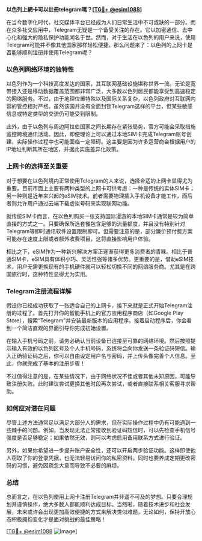 **以色列上網卡可以註冊telegram嗎？[[TG💪+ @esim1088](https://t.me/s/esim1088)]**

在当今数字化时代，社交媒体平台已经成为人们日常生活中不可或缺的一部分。而在众多社交应用中，Telegram无疑是一个备受关注的存在。它以加密通信、去中心化和强大的隐私保护功能闻名于世。然而，对于生活在以色列的用户来说，使用Telegram可能并不像其他国家那样轻松便捷。那么问题来了：以色列的上网卡是否能够顺利注册并使用Telegram呢？

### 以色列网络环境的独特性

以色列作为一个科技高度发达的国家，其互联网基础设施堪称世界一流。无论是宽带接入还是移动数据覆盖范围都非常广泛，大多数以色列居民都能享受到高速稳定的网络服务。不过，由于地理位置特殊以及国际关系复杂，以色列政府对互联网内容的管控相对严格。虽然该国并没有全面封锁Telegram这样的平台，但某些敏感信息或特定类型的交流仍可能受到限制。

此外，由于以色列与周边阿拉伯国家之间长期存在紧张局势，官方可能会采取措施监控跨境通讯活动。因此，即便理论上可以通过本地SIM卡完成Telegram账号创建，实际操作过程中也可能面临一定障碍。这主要是因为许多运营商会根据用户的IP地址判断其所在地区，并据此实施差异化政策。

### 上网卡的选择至关重要

对于想要在以色列境内正常使用Telegram的人来说，选择合适的上网卡显得尤为重要。目前市面上主要有两种类型的上网卡可供考虑：一种是传统的实体SIM卡；另一种则是近年来兴起的eSIM技术。前者需要物理插入手机设备才能工作，而后者则允许用户通过云端下载虚拟号码来实现联网功能。

就传统SIM卡而言，在以色列购买一张支持国际漫游的本地SIM卡通常是较为简单直接的方式之一。只要确保所选套餐包含足够的流量额度，并且没有特别针对Telegram等即时通讯软件设置限制即可。但需要注意的是，部分廉价预付费方案可能存在速度上限或者额外收费项目，这将直接影响用户体验。

相比之下，eSIM作为一种新兴解决方案正逐渐获得更多消费者的青睐。相比于普通SIM卡，eSIM具有体积小巧、灵活性强等诸多优势。更重要的是，借助eSIM技术，用户无需更换现有的手机硬件就可以轻松切换不同的网络服务商。尤其是在跨国旅行时，这种特性显得尤为实用。

### Telegram注册流程详解

假设你已经成功获取了一张适合自己的上网卡，接下来就是正式开始Telegram注册的过程了。首先打开你的智能手机上的官方应用程序商店（如Google Play Store），搜索“Telegram”并安装最新版本的应用程序。接着启动程序后，你会看到一个简洁直观的界面引导你完成初始设置。

在输入手机号码之前，请务必确认当前设备已连接至可靠的网络环境。然后按照提示输入有效的以色列区号及个人手机号码，系统将会向你发送一条验证码短信。输入正确验证码之后，你可以自由设定用户名与密码，并上传头像完善个人信息。至此，你就完成了基本的注册步骤！

不过值得注意的是，在某些情况下，由于网络状况不佳或者其他未知原因，可能导致注册失败。此时建议尝试更换其他时段再次尝试，或者直接联系相关客服寻求帮助。

### 如何应对潜在问题

尽管上述方法通常足以满足大部分人的需求，但在实际操作过程中仍有可能遇到一些棘手的问题。例如，当发现无法正常接收到验证码短信时，可以先检查手机信号强度是否足够稳定；如果依然无效，则可以考虑启用备用联系方式进行验证。

另外，如果你希望进一步提升账户安全性，还可以开启两步验证功能。这样即使他人窃取了你的登录凭据，也无法轻易访问你的私密资料。同时也要养成定期更改密码的习惯，避免因疏忽大意而导致不必要的麻烦。

### 总结

总而言之，在以色列使用上网卡注册Telegram并非遥不可及的梦想。只要合理规划并谨慎操作，绝大多数人都能顺利达成目标。当然啦，随着技术进步和社会发展，未来或许会出现更加高效便捷的方式来解决类似难题。无论如何，保持开放心态积极拥抱变化才是面对挑战的最佳策略！

[[TG💪+ @esim1088](https://t.me/s/esim1088) ![Image](https://i.postimg.cc/4NQfJmqS/Snipaste-2025-05-13-00-14-12.png)]